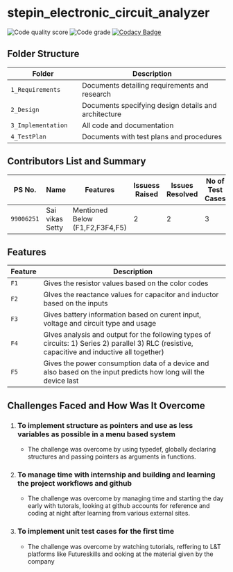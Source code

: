 # stepin_electronic_circuit_analyzer
![Code quality score](https://www.code-inspector.com/project/27511/score/svg)
![Code grade](https://www.code-inspector.com/project/27511/status/svg)
[![Codacy Badge](https://api.codacy.com/project/badge/Grade/b49228005147402387676efb61fc0422)](https://app.codacy.com/gh/saivikas9490/stepin_electronic_circuit_analyzer?utm_source=github.com&utm_medium=referral&utm_content=saivikas9490/stepin_electronic_circuit_analyzer&utm_campaign=Badge_Grade_Settings)

## Folder Structure
Folder               | Description
---------------------| -----------------------------------------
`1_Requirements`     | Documents detailing requirements and research
`2_Design`           | Documents specifying design details and architecture
`3_Implementation`   | All code and documentation
`4_TestPlan         `| Documents with test plans and procedures


## Contributors List and Summary

PS No.   |  Name               |    Features                      | Issuess Raised |Issues Resolved |No of Test Cases|Test Cases Passed
---------|---------------------|----------------------------------|----------------|----------------|----------------|-----------------
`99006251` | Sai vikas Setty   |  Mentioned Below (F1,F2,F3F4,F5) | 2              | 2              | 3              | 3      

## Features
Feature | Description
--------| -----------------------------------------
`F1`     | Gives the resistor values based on the color codes
`F2`     | GIves the reactance values for capacitor and inductor based on the inputs
`F3`     | Gives battery information based on curent input, voltage and circuit type and usage
`F4`     | GIves analysis and output for the following types of circuits: 1) Series 2) parallel 3) RLC (resistive, capacitive and inductive all together)
`F5`     | Gives the power consumption data of a device and also based on the input predicts how long will the device last

## Challenges Faced and How Was It Overcome

1. ### To implement structure as pointers and use as less variables as possible in a menu based system 
    - The challenge was overcome by using typedef, globally declaring structures and passing pointers as arguments in functions.
2. ### To manage time with internship and building and learning the project workflows and github 
    - The challenge was overcome by managing time and starting the day early with tutorals, looking at github accounts for reference and coding at night after learning from various external sites.
3. ### To implement unit test cases for the first time 
    - The challenge was overcome by watching tutorials, reffering to L&T platforms like Futureskills and ooking at the material given by the company